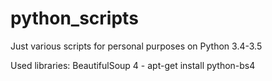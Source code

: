 # python_scripts

Just various scripts for personal purposes on Python 3.4-3.5

Used libraries:
BeautifulSoup 4 - apt-get install python-bs4